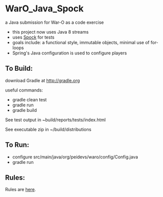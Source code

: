
WarO_Java_Spock
=========

a Java submission for War-O as a code exercise

- this project now uses Java 8 streams
- uses [Spock](http://spockframework.org/) for tests
- goals include: a functional style, immutable objects, minimal use of for-loops
- Spring's Java configuration is used to configure players

To Build:
---------

download Gradle at http://gradle.org

useful commands:

- gradle clean test
- gradle run
- gradle build

See test output in ~build/reports/tests/index.html

See executable zip in ~/build/distributions

To Run:
---------

- configure src/main/java/org/peidevs/waro/config/Config.java
- gradle run

Rules:
---------

Rules are [here](Rules.md).
